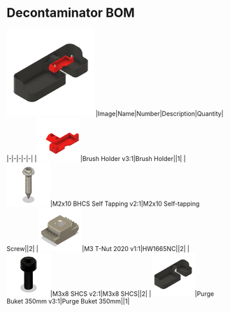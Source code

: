 # Decontaminator BOM
![](images/Decontaminator.png)
|Image|Name|Number|Description|Quantity|
|-|-|-|-|-|
|![](images/Brush%20Holder.png)|Brush Holder v3:1|Brush Holder||1|
|![](images/M2x10%20Self-tapping%20Screw.png)|M2x10 BHCS Self Tapping v2:1|M2x10 Self-tapping Screw||2|
|![](images/HW1665NC.png)|M3 T-Nut 2020 v1:1|HW1665NC||2|
|![](images/M3x8%20SHCS.png)|M3x8 SHCS v2:1|M3x8 SHCS||2|
|![](images/Purge%20Buket%20350mm.png)|Purge Buket 350mm v3:1|Purge Buket 350mm||1|